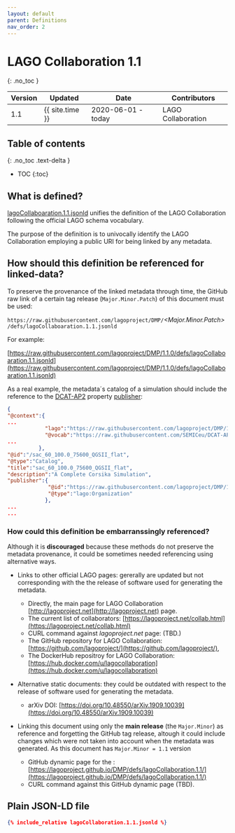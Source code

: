 ```yaml
---
layout: default
parent: Definitions
nav_order: 2
---
```


# LAGO Collaboration 1.1
{: .no_toc }

|Version| Updated | Date |Contributors|
|-------|---------|------|------------|
| 1.1   | {{ site.time }} | 2020-06-01 - today | LAGO Collaboration |


## Table of contents
{: .no_toc .text-delta }

- TOC
{:toc}

## What is defined?

[lagoCollaboaration.1.1.jsonld](./lagoCollaboaration.1.1.jsonld) unifies the definition of the LAGO Collaboration following the official LAGO schema vocabulary. 

The purpose of the definition is to univocally identify the LAGO Collaboration employing a public URI for being linked by any metadata. 


## How should this definition be referenced for linked-data?

To preserve the provenance of the linked metadata through time, the GitHub raw link of a certain tag release (``Major.Minor.Patch``) of this document must be used:

`https://raw.githubusercontent.com/lagoproject/DMP/`*\<Major.Minor.Patch\>*`/defs/lagoCollaboaration.1.1.jsonld`

For example:

[https://raw.githubusercontent.com/lagoproject/DMP/1.1.0/defs/lagoCollaboaration.1.1.jsonld](https://raw.githubusercontent.com/lagoproject/DMP/1.1.0/defs/lagoCollaboaration.1.1.jsonld)


As a real example, the metadata´s catalog of a simulation should include the reference to the [DCAT-AP2](https://joinup.ec.europa.eu/collection/semantic-interoperability-community-semic/solution/dcat-application-profile-data-portals-europe) property [publisher](https://raw.githubusercontent.com/SEMICeu/DCAT-AP/2.0.0/releases/2.0.0/dcat-ap_2.0.0.jsonld#publisher):

```json
{
"@context":{
...
            "lago":"https://raw.githubusercontent.com/lagoproject/DMP/1.1.0/schema/lagoSchema.1.1.jsonld",
            "@vocab":"https://raw.githubusercontent.com/SEMICeu/DCAT-AP/2.0.0/releases/2.0.0/dcat-ap_2.0.0.jsonld",
...
          },
"@id":"/sac_60_100.0_75600_QGSII_flat",
"@type":"Catalog",
"title":"sac_60_100.0_75600_QGSII_flat",
"description":"A Complete Corsika Simulation",
"publisher":{
             "@id":"https://raw.githubusercontent.com/lagoproject/DMP/1.1.0/defs/lagoCollaboaration.1.1.jsonld",
             "@type":"lago:Organization"
            },
...
...
```

### How could this definition be embarranssingly referenced?

Although it is **discouraged** because these methods do not preserve the metadata provenance,  it could be sometimes needed referencing using alternative ways.

- Links to other official LAGO pages: gererally are updated but not corresponding with the the release of software used for generating the metadata.
  - Directly, the main page for LAGO Collaboration [http://lagoproject.net](http://lagoproject.net) page.
  - The current list of collaborators: [https://lagoproject.net/collab.html](https://lagoproject.net/collab.html)
  - CURL command against *lagoproject.net* page: (TBD.)
  - The GitHub repository for LAGO Collaboration: [https://github.com/lagoproject/](https://github.com/lagoproject/),
  - The DockerHub repositroy for LAGO Collaboration: [https://hub.docker.com/u/lagocollaboration](https://hub.docker.com/u/lagocollaboration)
  
- Alternative static documents: they could be outdated with respect to the release of software used for generating the metadata.
  - arXiv DOI: [https://doi.org/10.48550/arXiv.1909.10039](https://doi.org/10.48550/arXiv.1909.10039)  
  
- Linking this document using only the **main release** (the ``Major.Minor``) as reference and forgetting the GitHub tag release, altough it could include changes which were not taken into account when the metadata was generated. As this document has ``Major.Minor = 1.1`` version
  - GitHub dynamic page for the : [https://lagoproject.github.io/DMP/defs/lagoCollaboration.1.1/](https://lagoproject.github.io/DMP/defs/lagoCollaboration.1.1/)
  - CURL command against this GitHub dynamic page (TBD).


## Plain JSON-LD file

```json
{% include_relative lagoCollaboration.1.1.jsonld %}
```

